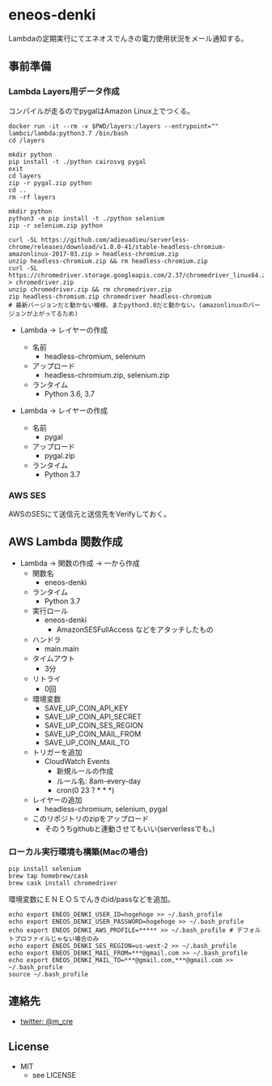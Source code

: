 eneos-denki
============================

Lambdaの定期実行にてエネオスでんきの電力使用状況をメール通知する。

## 事前準備

### Lambda Layers用データ作成

コンパイルが走るのでpygalはAmazon Linux上でつくる。

```
docker run -it --rm -v $PWD/layers:/layers --entrypoint="" lambci/lambda:python3.7 /bin/bash
cd /layers

mkdir python
pip install -t ./python cairosvg pygal
exit
cd layers
zip -r pygal.zip python
cd ..
rm -rf layers

mkdir python
python3 -m pip install -t ./python selenium
zip -r selenium.zip python

curl -SL https://github.com/adieuadieu/serverless-chrome/releases/download/v1.0.0-41/stable-headless-chromium-amazonlinux-2017-03.zip > headless-chromium.zip
unzip headless-chromium.zip && rm headless-chromium.zip
curl -SL https://chromedriver.storage.googleapis.com/2.37/chromedriver_linux64.zip > chromedriver.zip
unzip chromedriver.zip && rm chromedriver.zip
zip headless-chromium.zip chromedriver headless-chromium
# 最新バージョンだと動かない模様、またpython3.8だと動かない。(amazonlinuxのバージョンが上がってるため)
```

* Lambda -> レイヤーの作成
    - 名前
        - headless-chromium, selenium
    - アップロード
        - headless-chromium.zip, selenium.zip
    - ランタイム
        - Python 3.6, 3.7

* Lambda -> レイヤーの作成
    - 名前
        - pygal
    - アップロード
        - pygal.zip
    - ランタイム
        - Python 3.7

### AWS SES

AWSのSESにて送信元と送信先をVerifyしておく。

## AWS Lambda 関数作成

* Lambda -> 関数の作成 -> 一から作成
    - 関数名
        - eneos-denki
    - ランタイム
        - Python 3.7
    - 実行ロール
        - eneos-denki
            - AmazonSESFullAccess などをアタッチしたもの
    - ハンドラ
        - main.main
    - タイムアウト
        - 3分
    - リトライ
        - 0回
    - 環境変数
        - SAVE_UP_COIN_API_KEY
        - SAVE_UP_COIN_API_SECRET
        - SAVE_UP_COIN_SES_REGION
        - SAVE_UP_COIN_MAIL_FROM
        - SAVE_UP_COIN_MAIL_TO
    - トリガーを追加
        - CloudWatch Events
            - 新規ルールの作成
            - ルール名: 8am-every-day
            - cron(0 23 ? * * *)
    - レイヤーの追加
        - headless-chromium, selenium, pygal
    - このリポジトリのzipをアップロード
        - そのうちgithubと連動させてもいい(serverlessでも。)


### ローカル実行環境も構築(Macの場合)

```
pip install selenium
brew tap homebrew/cask
brew cask install chromedriver
```

環境変数にＥＮＥＯＳでんきのid/passなどを追加。

```
echo export ENEOS_DENKI_USER_ID=hogehoge >> ~/.bash_profile
echo export ENEOS_DENKI_USER_PASSWORD=hogehoge >> ~/.bash_profile
echo export ENEOS_DENKI_AWS_PROFILE=***** >> ~/.bash_profile # デフォルトプロファイルじゃない場合のみ
echo export ENEOS_DENKI_SES_REGION=us-west-2 >> ~/.bash_profile
echo export ENEOS_DENKI_MAIL_FROM=***@gmail.com >> ~/.bash_profile
echo export ENEOS_DENKI_MAIL_TO=***@gmail.com,***@gmail.com >> ~/.bash_profile
source ~/.bash_profile
```

## 連絡先

* [twitter: @m_cre](https://twitter.com/m_cre)

## License

* MIT
  + see LICENSE